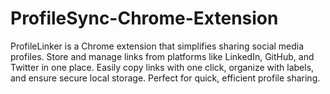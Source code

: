 # ProfileSync-Chrome-Extension
ProfileLinker is a Chrome extension that simplifies sharing social media profiles. Store and manage links from platforms like LinkedIn, GitHub, and Twitter in one place. Easily copy links with one click, organize with labels, and ensure secure local storage. Perfect for quick, efficient profile sharing.

